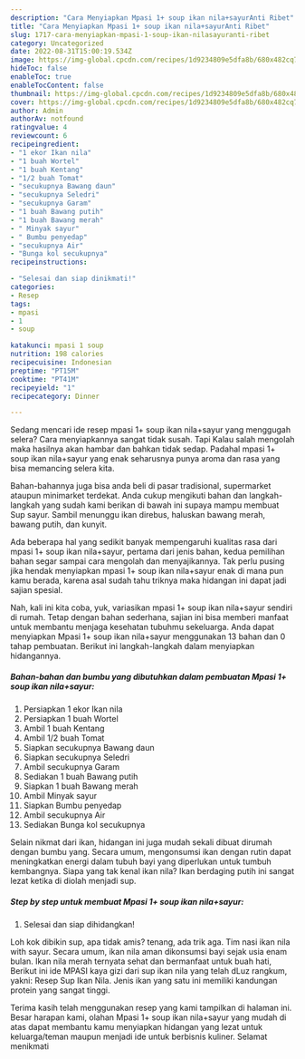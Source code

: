 ```yaml
---
description: "Cara Menyiapkan Mpasi 1+ soup ikan nila+sayurAnti Ribet"
title: "Cara Menyiapkan Mpasi 1+ soup ikan nila+sayurAnti Ribet"
slug: 1717-cara-menyiapkan-mpasi-1-soup-ikan-nilasayuranti-ribet
category: Uncategorized
date: 2022-08-31T15:00:19.534Z
image: https://img-global.cpcdn.com/recipes/1d9234809e5dfa8b/680x482cq70/mpasi-1-soup-ikan-nilasayur-foto-resep-utama.jpg
hideToc: false
enableToc: true
enableTocContent: false
thumbnail: https://img-global.cpcdn.com/recipes/1d9234809e5dfa8b/680x482cq70/mpasi-1-soup-ikan-nilasayur-foto-resep-utama.jpg
cover: https://img-global.cpcdn.com/recipes/1d9234809e5dfa8b/680x482cq70/mpasi-1-soup-ikan-nilasayur-foto-resep-utama.jpg
author: Admin
authorAv: notfound
ratingvalue: 4
reviewcount: 6
recipeingredient:
- "1 ekor Ikan nila"
- "1 buah Wortel"
- "1 buah Kentang"
- "1/2 buah Tomat"
- "secukupnya Bawang daun"
- "secukupnya Seledri"
- "secukupnya Garam"
- "1 buah Bawang putih"
- "1 buah Bawang merah"
- " Minyak sayur"
- " Bumbu penyedap"
- "secukupnya Air"
- "Bunga kol secukupnya"
recipeinstructions:

- "Selesai dan siap dinikmati!"
categories:
- Resep
tags:
- mpasi
- 1
- soup

katakunci: mpasi 1 soup 
nutrition: 198 calories
recipecuisine: Indonesian
preptime: "PT15M"
cooktime: "PT41M"
recipeyield: "1"
recipecategory: Dinner

---
```



Sedang mencari ide resep mpasi 1+ soup ikan nila+sayur yang menggugah selera? Cara menyiapkannya sangat tidak susah. Tapi Kalau salah mengolah maka hasilnya akan hambar dan bahkan tidak sedap. Padahal mpasi 1+ soup ikan nila+sayur yang enak seharusnya punya aroma dan rasa yang bisa memancing selera kita.


Bahan-bahannya juga bisa anda beli di pasar tradisional, supermarket ataupun minimarket terdekat. Anda cukup mengikuti bahan dan langkah-langkah yang sudah kami berikan di bawah ini supaya mampu membuat Sup sayur. Sambil menunggu ikan direbus, haluskan bawang merah, bawang putih, dan kunyit.

Ada beberapa hal yang sedikit banyak mempengaruhi kualitas rasa dari mpasi 1+ soup ikan nila+sayur, pertama dari jenis bahan, kedua pemilihan bahan segar sampai cara mengolah dan menyajikannya. Tak perlu pusing jika hendak menyiapkan mpasi 1+ soup ikan nila+sayur enak di mana pun kamu berada, karena asal sudah tahu triknya maka hidangan ini dapat jadi sajian spesial.


Nah, kali ini kita coba, yuk, variasikan mpasi 1+ soup ikan nila+sayur sendiri di rumah. Tetap dengan bahan sederhana, sajian ini bisa memberi manfaat untuk membantu menjaga kesehatan tubuhmu sekeluarga. Anda dapat menyiapkan Mpasi 1+ soup ikan nila+sayur menggunakan 13 bahan dan 0 tahap pembuatan. Berikut ini langkah-langkah dalam menyiapkan hidangannya.

<!--inarticleads1-->

##### Bahan-bahan dan bumbu yang dibutuhkan dalam pembuatan Mpasi 1+ soup ikan nila+sayur:

1. Persiapkan 1 ekor Ikan nila
1. Persiapkan 1 buah Wortel
1. Ambil 1 buah Kentang
1. Ambil 1/2 buah Tomat
1. Siapkan secukupnya Bawang daun
1. Siapkan secukupnya Seledri
1. Ambil secukupnya Garam
1. Sediakan 1 buah Bawang putih
1. Siapkan 1 buah Bawang merah
1. Ambil  Minyak sayur
1. Siapkan  Bumbu penyedap
1. Ambil secukupnya Air
1. Sediakan Bunga kol secukupnya


Selain nikmat dari ikan, hidangan ini juga mudah sekali dibuat dirumah dengan bumbu yang. Secara umum, mengonsumsi ikan dengan rutin dapat meningkatkan energi dalam tubuh bayi yang diperlukan untuk tumbuh kembangnya. Siapa yang tak kenal ikan nila? Ikan berdaging putih ini sangat lezat ketika di diolah menjadi sup. 

<!--inarticleads2-->

##### Step by step untuk membuat Mpasi 1+ soup ikan nila+sayur:


1. Selesai dan siap dihidangkan!

Loh kok dibikin sup, apa tidak amis? tenang, ada trik aga. Tim nasi ikan nila with sayur. Secara umum, ikan nila aman dikonsumsi bayi sejak usia enam bulan. Ikan nila merah ternyata sehat dan bermanfaat untuk buah hati, Berikut ini ide MPASI kaya gizi dari sup ikan nila yang telah dLuz rangkum, yakni: Resep Sup Ikan Nila. Jenis ikan yang satu ini memiliki kandungan protein yang sangat tinggi. 

Terima kasih telah menggunakan resep yang kami tampilkan di halaman ini. Besar harapan kami, olahan Mpasi 1+ soup ikan nila+sayur yang mudah di atas dapat membantu kamu menyiapkan hidangan yang lezat untuk keluarga/teman maupun menjadi ide untuk berbisnis kuliner. Selamat menikmati
